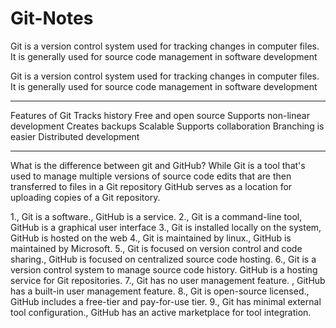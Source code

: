# Git-Notes
Git is a version control system used for tracking changes in computer files. 
It is generally used for source code management in software development

Git is a version control system used for tracking changes in computer files. It is generally used for 
source code management in software development

------------------------------------------------------------------------------------------------------------------------------
Features of Git 
	Tracks history
	Free and open source
	Supports non-linear development 
	Creates backups
	Scalable
 	Supports collaboration 
	Branching is easier 
	Distributed development

----------------------------------------------------------------------------------------------------------------
What is the difference between git and GitHub?
	While Git is a tool that's used to manage multiple versions of source code edits that are then 
transferred to files in a Git repository
	GitHub serves as a location for uploading copies of a Git repository.

1., Git is a software., GitHub is a service.
2., Git is a command-line tool, GitHub is a graphical user interface 
3., Git is installed locally on the system, GitHub is hosted on the web 
4., Git is maintained by linux., GitHub is maintained by Microsoft.
5., Git is focused on version control and code sharing., GitHub is focused on centralized source code hosting.
6., Git is a version control system to manage source code history.
 GitHub is a hosting service for Git repositories.
7., Git has no user management feature.
 , GitHub has a built-in user management feature.
8., Git is open-source licensed., GitHub includes a free-tier and pay-for-use tier.
9., Git has minimal external tool configuration., GitHub has an active marketplace for tool integration.

